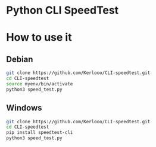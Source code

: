 # Python CLI SpeedTest
# How to use it
## Debian
```bash
git clone https://github.com/Kerlooo/CLI-speedtest.git
cd CLI-speedtest
source myenv/bin/activate
python3 speed_test.py
```

## Windows
```bash
git clone https://github.com/Kerlooo/CLI-speedtest.git
cd CLI-speedtest
pip install speedtest-cli
python3 speed_test.py
```
